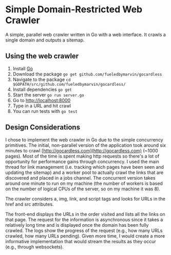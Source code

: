 # Simple Domain-Restricted Web Crawler

A simple, parallel web crawler written in Go with a web interface. It crawls a single domain and outputs a sitemap.

## Using the web crawler

1. Install [Go](https://golang.org/doc/install)
2. Download the package `go get github.com/fueledbymarvin/gocardless`
3. Navigate to the package `cd $GOPATH/src/github.com/fueledbymarvin/gocardless/`
4. Install dependencies `go get`
5. Start the server `go run server.go`
6. Go to [http://localhost:8000](http://localhost:8000)
7. Type in a URL and hit crawl
8. You can run tests with `go test`

## Design Considerations

I chose to implement the web crawler in Go due to the simple concurrency primitives. The initial, non-parallel version of the application took around six minutes to crawl [http://gocardless.com](http://gocardless.com) (~1000 pages). Most of the time is spent making http requests so there's a lot of opportunity for performance gains through concurrency. I used the main thread for link management (i.e. tracking which pages have been seen and updating the sitemap) and a worker pool to actually crawl the links that are discovered and placed in a jobs channel. The concurrent version takes around one minute to run on my machine (the number of workers is based on the number of logical CPUs of the server, so on my machine it was 8).

The crawler considers a, img, link, and script tags and looks for URLs in the href and src attributes.

The front-end displays the URLs in the order visited and lists all the links on that page. The request for the information is asynchronous since it takes a relatively long time and is displayed once the domain has been fully crawled. The logs show the progress of the request (e.g., how many URLs crawled, how many URLs pending). Given more time, I would create a more informative implementation that would stream the results as they occur (e.g., through websockets).
